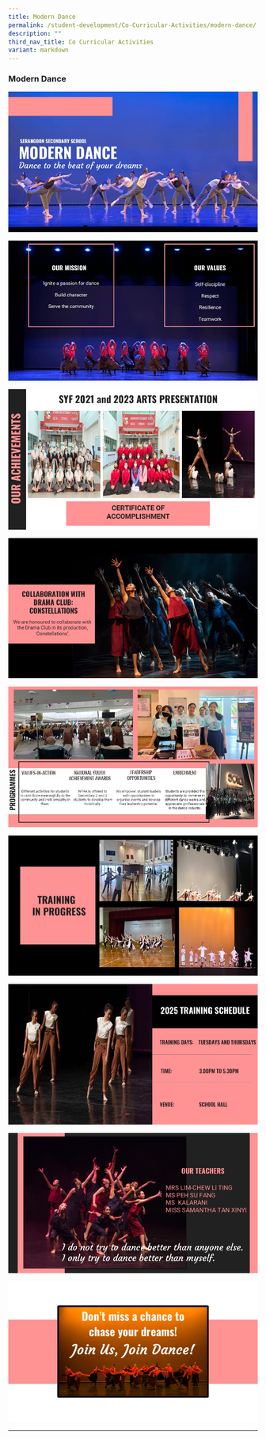 ```yaml
---
title: Modern Dance
permalink: /student-development/Co-Curricular-Activities/modern-dance/
description: ""
third_nav_title: Co Curricular Activities
variant: markdown
---
```

### Modern Dance

![](/images/Modern%20Dance/2025/Slide1.jpg)

![](/images/Modern%20Dance/2025/Slide2.jpg)

![](/images/Modern%20Dance/2025/Slide3.jpg)

![](/images/Modern%20Dance/2025/Slide4.jpg)

![](/images/Modern%20Dance/2025/Slide5.jpg)

![](/images/Modern%20Dance/2025/Slide6.jpg)

![](/images/Modern%20Dance/2025/Slide7.jpg)

![](/images/Modern%20Dance/2025/Slide8.jpg)

![](/images/Modern%20Dance/2025/Slide9.jpg)

<hr>